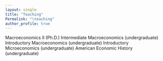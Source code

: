 ```yaml
---
layout: single
title: "Teaching"
Permalink: "\teaching"
author_profile: true
---
```


Macroeconomics II (Ph.D.)
Intermediate Macroeconomics (undergraduate)
Introductory Macroeconomics (undergraduate)
Introductory Microeconomics (undergraduate)
American Economic History (undergraduate)
